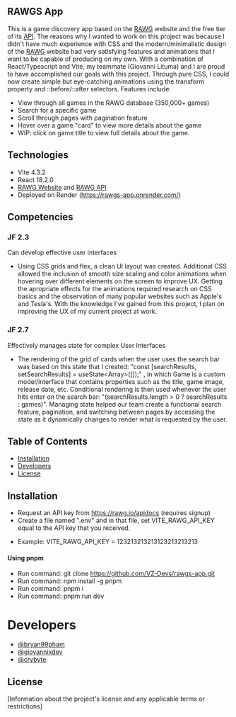 ## RAWGS App
This is a game discovery app based on the [RAWG](https://rawg.io/) website and the free tier of its [API](https://api.rawg.io/docs/). The reasons why I wanted to work on this project was because I didn't have much experience with CSS and the modern/minimalistic design of the [RAWG](https://rawg.io/) website had very satisfying features and animations that I want to be capable of producing on my own. With a combination of React/Typescript and Vite, my teammate (Giovanni Lituma) and I are proud to have accomplished our goals with this project. Through pure CSS, I could now create simple but eye-catching animations using the transform property and ::before/::after selectors. Features include:
- View through all games in the RAWG database (350,000+ games)
- Search for a specific game
- Scroll through pages with pagination feature
- Hover over a game "card" to view more details about the game
- WIP: click on game title to view full details about the game.

## Technologies
- Vite 4.3.2
- React 18.2.0
- [RAWG Website](https://rawg.io/) and [RAWG API](https://api.rawg.io/docs/)
- Deployed on Render (https://rawgs-app.onrender.com/)

## Competencies
### JF 2.3
Can develop effective user interfaces
- Using CSS grids and flex, a clean UI layout was created. Additional CSS allowed the inclusion of smooth size scaling and color animations when hovering over different elements on the screen to improve UX. Getting the apropriate effects for the animations required research on CSS basics and the observation of many popular websites such as Apple's and Tesla's. With the knowledge I've gained from this project, I plan on improving the UX of my current project at work.

### JF 2.7
Effectively manages state for complex User Interfaces
- The rendering of the grid of cards when the user uses the search bar was based on this state that I created: "const [searchResults, setSearchResults] = useState<Array<Game>>([]);" , in which Game is a custom model/interface that contains properties such as the title, game image, release date, etc. Conditional rendering is then used whenever the user hits enter on the search bar: "(searchResults.length > 0 ? searchResults : games)". Managing state helped our team create a functional search feature, pagination, and switching between pages by accessing the state as it dynamically changes to render what is requested by the user.

## Table of Contents

- [Installation](#installation)
- [Developers](#contributing)
- [License](#license)

## Installation

- Request an API key from https://rawg.io/apidocs (requires signup)
- Create a file named ".env" and in that file, set VITE_RAWG_API_KEY equal to the API key that you received.
+ Example: VITE_RAWG_API_KEY = 123213213213123213213213

#### Using pnpm

- Run command: git clone https://github.com/VZ-Devs/rawgs-app.git
- Run command: npm install -g pnpm
- Run command: pnpm i
- Run command: pnpm run dev

# Developers
- [@bryan99pham](https://github.com/bryan99pham)
- [@giovannixdev](https://github.com/giovannixdev)
- [@crybyte](https://github.com/crybyte)

## License

[Information about the project's license and any applicable terms or restrictions]
